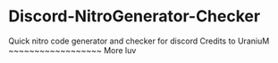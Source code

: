# Discord-NitroGenerator-Checker
Quick nitro code generator and checker for discord
Credits to UraniuM ~~~~~~~~~~~~~~~~~~ More luv
